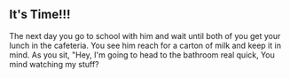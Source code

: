 ## It's Time!!!

The next day you go to school with him and wait until both of you get your lunch in the cafeteria. You see him reach for a carton of milk and keep it in mind. As you sit, "Hey, I'm going to head to the bathroom real quick, You mind watching my stuff?
